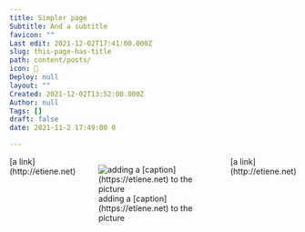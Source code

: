 ```yaml
---
title: Simpler page
Subtitle: And a subtitle
favicon: ""
Last edit: 2021-12-02T17:41:00.000Z
slug: this-page-has-title
path: content/posts/
icon: 🥰
Deploy: null
layout: ""
Created: 2021-12-02T13:52:00.000Z
Author: null
Tags: []
draft: false
date: 2021-11-2 17:49:00 0

---
```


<div style="display: flex;">
<div style="flex-flow: row wrap; align-items: center; justify-content: space-around;">
[a link](http://etiene.net)


</div>
<div style="flex-flow: row wrap; align-items: center; justify-content: space-around;">
<figure class="image">
<img src="https://s3.us-west-2.amazonaws.com/secure.notion-static.com/dfaf50d5-439f-4e58-933f-0d8982555f6d/21.png?X-Amz-Algorithm=AWS4-HMAC-SHA256&X-Amz-Content-Sha256=UNSIGNED-PAYLOAD&X-Amz-Credential=AKIAT73L2G45EIPT3X45%2F20211202%2Fus-west-2%2Fs3%2Faws4_request&X-Amz-Date=20211202T174916Z&X-Amz-Expires=3600&X-Amz-Signature=2977368e301847d13d8e334a0436f6706c7f5a2c7e137b6490b04f518a16150f&X-Amz-SignedHeaders=host&x-id=GetObject" alt="adding a [caption](https://etiene.net) to the picture" width: 100px>
<figcaption>adding a [caption](https://etiene.net) to the picture</figcaption>
</figure>
</div>
<div style="flex-flow: row wrap; align-items: center; justify-content: space-around;">
[a link](http://etiene.net)




</div>
</div>



